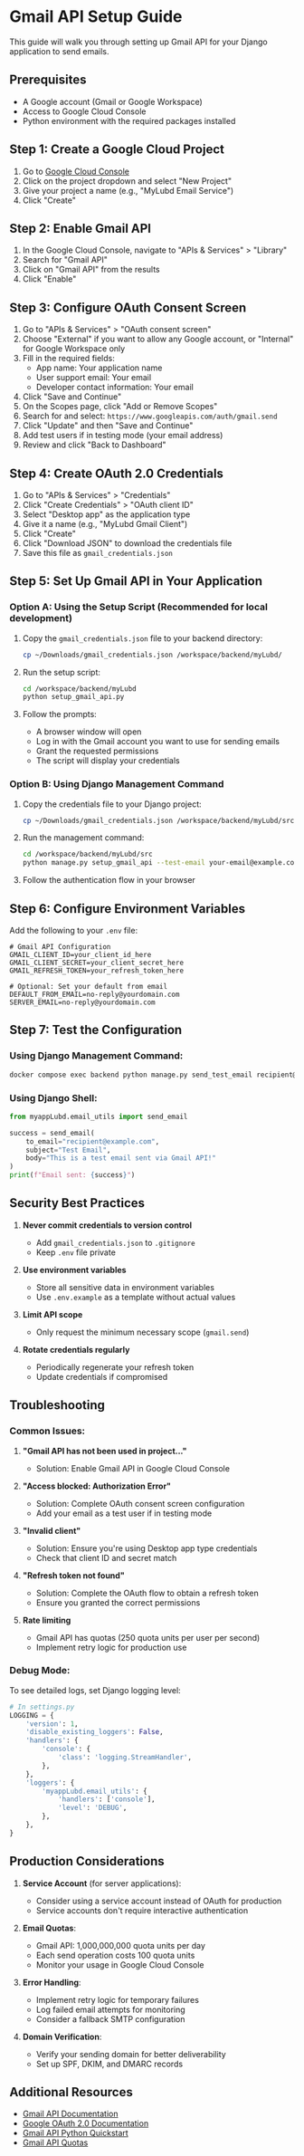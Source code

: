# Gmail API Setup Guide

This guide will walk you through setting up Gmail API for your Django application to send emails.

## Prerequisites

- A Google account (Gmail or Google Workspace)
- Access to Google Cloud Console
- Python environment with the required packages installed

## Step 1: Create a Google Cloud Project

1. Go to [Google Cloud Console](https://console.cloud.google.com/)
2. Click on the project dropdown and select "New Project"
3. Give your project a name (e.g., "MyLubd Email Service")
4. Click "Create"

## Step 2: Enable Gmail API

1. In the Google Cloud Console, navigate to "APIs & Services" > "Library"
2. Search for "Gmail API"
3. Click on "Gmail API" from the results
4. Click "Enable"

## Step 3: Configure OAuth Consent Screen

1. Go to "APIs & Services" > "OAuth consent screen"
2. Choose "External" if you want to allow any Google account, or "Internal" for Google Workspace only
3. Fill in the required fields:
   - App name: Your application name
   - User support email: Your email
   - Developer contact information: Your email
4. Click "Save and Continue"
5. On the Scopes page, click "Add or Remove Scopes"
6. Search for and select: `https://www.googleapis.com/auth/gmail.send`
7. Click "Update" and then "Save and Continue"
8. Add test users if in testing mode (your email address)
9. Review and click "Back to Dashboard"

## Step 4: Create OAuth 2.0 Credentials

1. Go to "APIs & Services" > "Credentials"
2. Click "Create Credentials" > "OAuth client ID"
3. Select "Desktop app" as the application type
4. Give it a name (e.g., "MyLubd Gmail Client")
5. Click "Create"
6. Click "Download JSON" to download the credentials file
7. Save this file as `gmail_credentials.json`

## Step 5: Set Up Gmail API in Your Application

### Option A: Using the Setup Script (Recommended for local development)

1. Copy the `gmail_credentials.json` file to your backend directory:
   ```bash
   cp ~/Downloads/gmail_credentials.json /workspace/backend/myLubd/
   ```

2. Run the setup script:
   ```bash
   cd /workspace/backend/myLubd
   python setup_gmail_api.py
   ```

3. Follow the prompts:
   - A browser window will open
   - Log in with the Gmail account you want to use for sending emails
   - Grant the requested permissions
   - The script will display your credentials

### Option B: Using Django Management Command

1. Copy the credentials file to your Django project:
   ```bash
   cp ~/Downloads/gmail_credentials.json /workspace/backend/myLubd/src/
   ```

2. Run the management command:
   ```bash
   cd /workspace/backend/myLubd/src
   python manage.py setup_gmail_api --test-email your-email@example.com
   ```

3. Follow the authentication flow in your browser

## Step 6: Configure Environment Variables

Add the following to your `.env` file:

```env
# Gmail API Configuration
GMAIL_CLIENT_ID=your_client_id_here
GMAIL_CLIENT_SECRET=your_client_secret_here
GMAIL_REFRESH_TOKEN=your_refresh_token_here

# Optional: Set your default from email
DEFAULT_FROM_EMAIL=no-reply@yourdomain.com
SERVER_EMAIL=no-reply@yourdomain.com
```

## Step 7: Test the Configuration

### Using Django Management Command:
```bash
docker compose exec backend python manage.py send_test_email recipient@example.com --subject "Test" --body "Gmail API is working!"
```

### Using Django Shell:
```python
from myappLubd.email_utils import send_email

success = send_email(
    to_email="recipient@example.com",
    subject="Test Email",
    body="This is a test email sent via Gmail API!"
)
print(f"Email sent: {success}")
```

## Security Best Practices

1. **Never commit credentials to version control**
   - Add `gmail_credentials.json` to `.gitignore`
   - Keep `.env` file private

2. **Use environment variables**
   - Store all sensitive data in environment variables
   - Use `.env.example` as a template without actual values

3. **Limit API scope**
   - Only request the minimum necessary scope (`gmail.send`)

4. **Rotate credentials regularly**
   - Periodically regenerate your refresh token
   - Update credentials if compromised

## Troubleshooting

### Common Issues:

1. **"Gmail API has not been used in project..."**
   - Solution: Enable Gmail API in Google Cloud Console

2. **"Access blocked: Authorization Error"**
   - Solution: Complete OAuth consent screen configuration
   - Add your email as a test user if in testing mode

3. **"Invalid client"**
   - Solution: Ensure you're using Desktop app type credentials
   - Check that client ID and secret match

4. **"Refresh token not found"**
   - Solution: Complete the OAuth flow to obtain a refresh token
   - Ensure you granted the correct permissions

5. **Rate limiting**
   - Gmail API has quotas (250 quota units per user per second)
   - Implement retry logic for production use

### Debug Mode:

To see detailed logs, set Django logging level:

```python
# In settings.py
LOGGING = {
    'version': 1,
    'disable_existing_loggers': False,
    'handlers': {
        'console': {
            'class': 'logging.StreamHandler',
        },
    },
    'loggers': {
        'myappLubd.email_utils': {
            'handlers': ['console'],
            'level': 'DEBUG',
        },
    },
}
```

## Production Considerations

1. **Service Account** (for server applications):
   - Consider using a service account instead of OAuth for production
   - Service accounts don't require interactive authentication

2. **Email Quotas**:
   - Gmail API: 1,000,000,000 quota units per day
   - Each send operation costs 100 quota units
   - Monitor your usage in Google Cloud Console

3. **Error Handling**:
   - Implement retry logic for temporary failures
   - Log failed email attempts for monitoring
   - Consider a fallback SMTP configuration

4. **Domain Verification**:
   - Verify your sending domain for better deliverability
   - Set up SPF, DKIM, and DMARC records

## Additional Resources

- [Gmail API Documentation](https://developers.google.com/gmail/api)
- [Google OAuth 2.0 Documentation](https://developers.google.com/identity/protocols/oauth2)
- [Gmail API Python Quickstart](https://developers.google.com/gmail/api/quickstart/python)
- [Gmail API Quotas](https://developers.google.com/gmail/api/reference/quota)